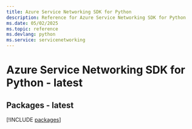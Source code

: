 ```yaml
---
title: Azure Service Networking SDK for Python
description: Reference for Azure Service Networking SDK for Python
ms.date: 05/02/2025
ms.topic: reference
ms.devlang: python
ms.service: servicenetworking
---
```

# Azure Service Networking SDK for Python - latest
## Packages - latest
[!INCLUDE [packages](service-networking-index.md)]